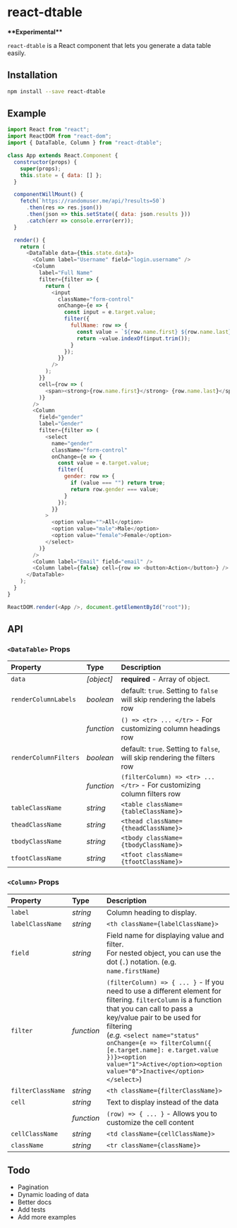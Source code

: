# react-dtable

**\*\*Experimental\*\***

`react-dtable` is a React component that lets you generate a data table easily.

## Installation

```sh
npm install --save react-dtable
```

## Example

```js
import React from "react";
import ReactDOM from "react-dom";
import { DataTable, Column } from "react-dtable";

class App extends React.Component {
  constructor(props) {
    super(props);
    this.state = { data: [] };
  }

  componentWillMount() {
    fetch(`https://randomuser.me/api/?results=50`)
      .then(res => res.json())
      .then(json => this.setState({ data: json.results }))
      .catch(err => console.error(err));
  }

  render() {
    return (
      <DataTable data={this.state.data}>
        <Column label="Username" field="login.username" />
        <Column
          label="Full Name"
          filter={filter => {
            return (
              <input
                className="form-control"
                onChange={e => {
                  const input = e.target.value;
                  filter({
                    fullName: row => {
                      const value = `${row.name.first} ${row.name.last}`;
                      return ~value.indexOf(input.trim());
                    }
                  });
                }}
              />
            );
          }}
          cell={row => (
            <span><strong>{row.name.first}</strong> {row.name.last}</span>
          )}
        />
        <Column
          field="gender"
          label="Gender"
          filter={filter => (
            <select
              name="gender"
              className="form-control"
              onChange={e => {
                const value = e.target.value;
                filter({
                  gender: row => {
                    if (value === "") return true;
                    return row.gender === value;
                  }
                });
              }}
            >
              <option value="">All</option>
              <option value="male">Male</option>
              <option value="female">Female</option>
            </select>
          )}
        />
        <Column label="Email" field="email" />
        <Column label={false} cell={row => <button>Action</button>} />
      </DataTable>
    );
  }
}

ReactDOM.render(<App />, document.getElementById("root"));
```

## API

### `<DataTable>` Props

Property | Type | Description
:---|:---|:---
`data` | _[object]_ | **required** - Array of object.
`renderColumnLabels` | _boolean_ | default: `true`. Setting to `false` will skip rendering the labels row
&nbsp; | _function_ | `() => <tr> ... </tr>` - For customizing column headings row
`renderColumnFilters` | _boolean_ | default: `true`. Setting to `false`, will skip rendering the filters row
&nbsp; | _function_ | `(filterColumn) => <tr> ... </tr>` - For customizing column filters row
`tableClassName` | _string_ | `<table className={tableClassName}>`
`theadClassName` | _string_ | `<thead className={theadClassName}>`
`tbodyClassName` | _string_ | `<tbody className={tbodyClassName}>`
`tfootClassName` | _string_ | `<tfoot className={tfootClassName}>`

### `<Column>` Props

Property | Type | Description
:---|:---|:---
`label` | _string_ | Column heading to display.
`labelClassName` | _string_ | `<th className={labelClassName}>`
`field` | _string_ | Field name for displaying value and filter. <br>For nested object, you can use the dot (`.`) notation. (e.g. `name.firstName`)
`filter` | _function_ | `(filterColumn) => { ... }` - If you need to use a different element for filtering. `filterColumn` is a function that you can call to pass a key/value pair to be used for filtering<br>(_e.g._ `<select name="status" onChange={e => filterColumn({ [e.target.name]: e.target.value })}><option value="1">Active</option><option value="0">Inactive</option></select>`)
`filterClassName` | _string_ | `<th className={filterClassName}>`
`cell` | _string_ | Text to display instead of the data
&nbsp; | _function_ | `(row) => { ... }` - Allows you to customize the cell content
 `cellClassName` | _string_ | `<td className={cellClassName}>`
 `className` | _string_ | `<tr className={className}>`

## Todo

- Pagination
- Dynamic loading of data
- Better docs
- Add tests
- Add more examples
